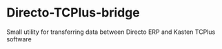 # Directo-TCPlus-bridge
Small utility for transferring data between Directo ERP and Kasten TCPlus software
